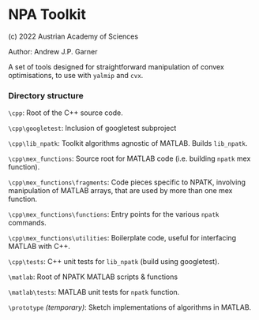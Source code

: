# NPA Toolkit
(c) 2022 Austrian Academy of Sciences
 
Author: Andrew J.P. Garner

A set of tools designed for straightforward manipulation of convex optimisations, to use
with `yalmip` and `cvx`.


### Directory structure

`\cpp`: Root of the C++ source code.

`\cpp\googletest`: Inclusion of googletest subproject

`\cpp\lib_npatk`: Toolkit algorithms agnostic of MATLAB. Builds `lib_npatk`.

`\cpp\mex_functions`: Source root for MATLAB code (i.e. building `npatk` mex function).

`\cpp\mex_functions\fragments`: Code pieces specific to NPATK, involving manipulation of
MATLAB arrays, that are used by more than one mex function.

`\cpp\mex_functions\functions`: Entry points for the various `npatk` commands.

`\cpp\mex_functions\utilities`: Boilerplate code, useful for interfacing MATLAB with C++.

`\cpp\tests`: C++ unit tests for `lib_npatk` (build using googletest).

`\matlab`: Root of NPATK MATLAB scripts & functions

`\matlab\tests`: MATLAB unit tests for `npatk` function.

`\prototype` *(temporary)*: Sketch implementations of algorithms in MATLAB.